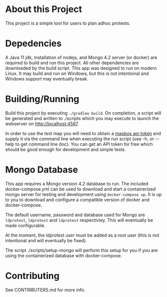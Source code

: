# About this Project

This project is a simple tool for users to plan adhoc protests.

# Depedencies

A Java 11 jdk, installation of nodejs, and Mongo 4.2 server (or docker) are
required to build and run this project. All other dependencies are downloaded
by the build script. This app was designed to run on modern Linux. It may build
and run on Windows, but this is not intentional and Windows support may
eventually break.

# Building/Running

Build this project by executing `./gradlew build`. On completion, a script
will be generated and written to ./scripts which you may execute to launch
the webserver on [http://localhost:4567](http://localhost:4567).

In order to use the test map you will need to obtain a
[mapbox api token](https://www.mapbox.com/studio/account/tokens/) and supply
it via the command  line when executing the run script (use -h, or --help
to get command line doc). You can get an API token for free which should be
good enough for development and simple tests.

# Mongo Database

This app requires a Mongo version 4.2 database to run. The included
docker-compose.yml can be used to download and start a containerized mongo
server for testing and development using `docker-compose up`. It is up to
you to download and configure a compatible version of docker and
docker-compose.

The default username, password and database used for Mongo are `ldprotest`,
`ldprotest` and `ldprotest` respectivley. This will eventually be made
configurable.

At the moment, the ldprotest user must be added as a root user (this is not
intentional and will eventually be fixed).

The script ./scripts/setup-mongo will perform this setup for you if you are
using the containerized database with docker-compose.

# Contributing

See CONTRIBUTERS.md for more info.
